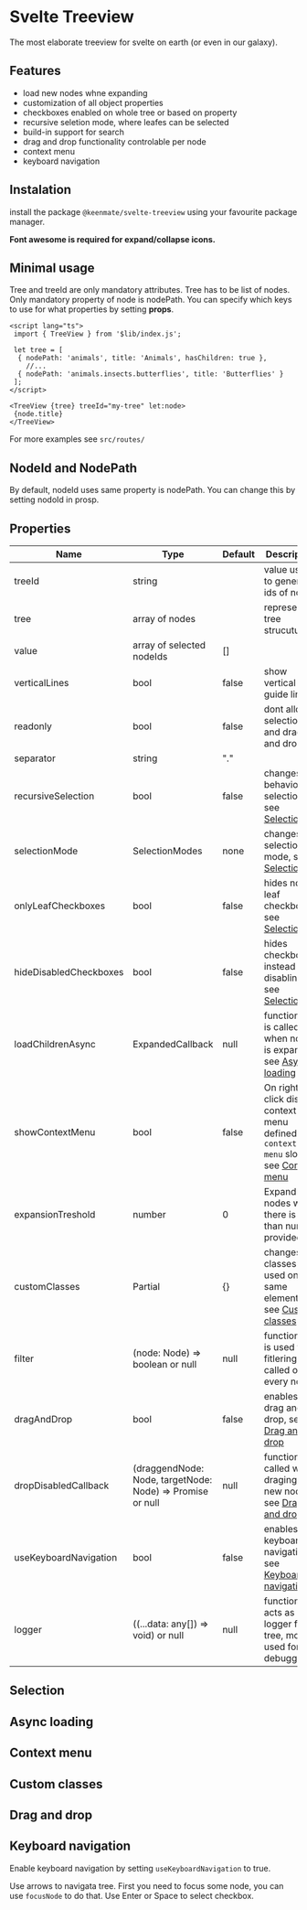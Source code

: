# Svelte Treeview

The most elaborate treeview for svelte on earth (or even in our galaxy).

## Features

- load new nodes whne expanding
- customization of all object properties
- checkboxes enabled on whole tree or based on property
- recursive seletion mode, where leafes can be selected
- build-in support for search
- drag and drop functionality controlable per node
- context menu
- keyboard navigation

## Instalation

install the package `@keenmate/svelte-treeview` using your favourite package manager.

**Font awesome is required for expand/collapse icons.**

## Minimal usage

Tree and treeId are only mandatory attributes.
Tree has to be list of nodes. Only mandatory property of node is nodePath.
You can specify which keys to use for what properties by setting **props**.

```svelte
<script lang="ts">
 import { TreeView } from '$lib/index.js';

 let tree = [
  { nodePath: 'animals', title: 'Animals', hasChildren: true },
    //...
  { nodePath: 'animals.insects.butterflies', title: 'Butterflies' }
 ];
</script>

<TreeView {tree} treeId="my-tree" let:node>
 {node.title}
</TreeView>

```

For more examples see `src/routes/`

## NodeId and NodePath

By default, nodeId uses same property is nodePath.
You can change this by setting nodoId in prosp.

## Properties

| Name                   | Type                                                               | Default | Description                                                                                           |
| ---------------------- | ------------------------------------------------------------------ | ------- | ----------------------------------------------------------------------------------------------------- |
| treeId                 | string                                                             |         | value used to generate ids of nodes                                                                   |
| tree                   | array of nodes                                                     |         | represents tree strucuture                                                                            |
| value                  | array of selected nodeIds                                          | []      |                                                                                                       |
| verticalLines          | bool                                                               | false   | show vertical guide lines                                                                             |
| readonly               | bool                                                               | false   | dont allow selection and drag and drop                                                                |
| separator              | string                                                             | "."     |                                                                                                       |
| recursiveSelection     | bool                                                               | false   | changes behavior of selection, see   [Selection](#selection)                                          |
| selectionMode          | SelectionModes                                                     | none    | changes selection mode, see   [Selection](#selection)                                                 |
| onlyLeafCheckboxes     | bool                                                               | false   | hides non leaf checkboxed, see   [Selection](#selection)                                              |
| hideDisabledCheckboxes | bool                                                               | false   | hides checkboxes instead of disabling, see   [Selection](#selection)                                  |
| loadChildrenAsync      | ExpandedCallback                                                   | null    | function that is called when node is expanded, see   [Async loading](#async-loading)                  |
| showContextMenu        | bool                                                               | false   | On right click dispaly context menu defined in `context-menu` slot, see [Context menu](#context-menu) |
| expansionTreshold      | number                                                             | 0       | Expand all nodes when there is less than number provided                                              |
| customClasses          | Partial<CustomizableClasses>                                       | {}      | changes classes used on same elements, see [Custom classes](#custom-classes)                          |
| filter                 | (node: Node) => boolean or null                                    | null    | function that is used for fitlering. It is called on every node                                       |
| dragAndDrop            | bool                                                               | false   | enables drag and drop, see [Drag and drop](#drag-and-drop)                                            |
| dropDisabledCallback   | (draggendNode: Node, targetNode: Node) => Promise<boolean> or null | null    | function called when draging over new node, see [Drag and drop](#drag-and-drop)                       |
| useKeyboardNavigation  | bool                                                               | false   | enables keyboard navigation , see [Keyboard navigation](#keyboard-navigation)                         |
| logger                 | ((...data: any[]) => void) or null                                 | null    | function that acts as logger for tree, mostly used for debugging                                      |

## Selection

## Async loading

## Context menu

## Custom classes

## Drag and drop

## Keyboard navigation

Enable keyboard navigation by setting `useKeyboardNavigation` to true.

Use arrows to navigata tree. First you need to focus some node,
you can use `focusNode` to do that. Use Enter or Space to select checkbox.
